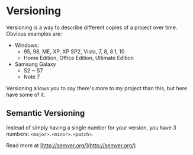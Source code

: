 # Versioning

Versioning is a way to describe different copies of a project over time. Obvious examples are:

* Windows:
    - 95, 98, ME, XP, XP SP2, Vista, 7, 8, 8.1, 10
    - Home Edition, Office Edition, Ultimate Edition
* Samsung Galaxy
    - S2 ~ S7
    - Note 7

Versioning allows you to say there's more to my project than this, but here have some of it.

## Semantic Versioning

Instead of simply having a single number for your version, you have 3 numbers: `<major>.<minor>.<patch>`.

Read more at [http://semver.org/](http://semver.org/)
